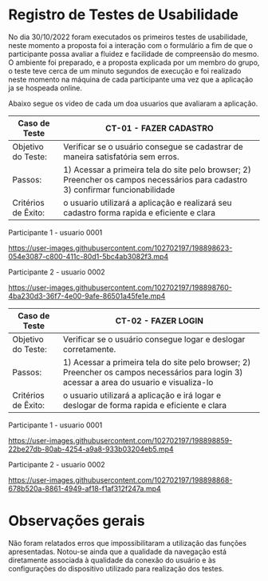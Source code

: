 # Registro de Testes de Usabilidade

No dia 30/10/2022 foram executados os primeiros testes de usabilidade, neste momento a proposta foi a interação com o formulário a fim de que o participante possa avaliar a fluidez e facilidade de compreensão do mesmo. O ambiente foi preparado, e a proposta explicada por um membro do grupo, o teste teve cerca de um minuto segundos de execução e foi realizado neste momento na máquina de cada participante uma vez que a aplicação ja se hospeada online. 


Abaixo segue os video de cada um doa usuarios que avaliaram a aplicação.


|  **Caso de Teste**  |  **CT-01  - FAZER CADASTRO**                                                                              |
|--|--|
| Objetivo do Teste:   | Verificar se o usuário consegue se cadastrar de maneira satisfatória sem erros.                   | 
| Passos:              | 1) Acessar a primeira tela do site pelo browser; 2) Preencher os campos necessários para cadastro 3) confirmar funcionabilidade  |
| Critérios de Êxito:  | o usuario utilizará a aplicação e realizará seu cadastro forma rapida e eficiente e clara                     


Participante 1 - usuario 0001


https://user-images.githubusercontent.com/102702197/198898623-054e3087-c800-411c-80d1-5bc4ab3082f3.mp4






Participante 2 - usuario 0002



https://user-images.githubusercontent.com/102702197/198898760-4ba230d3-36f7-4e00-9afe-86501a45fe1e.mp4


|  **Caso de Teste**  |  **CT-02  - FAZER LOGIN**                                                                              |
|--|--|
| Objetivo do Teste:   | Verificar se o usuário consegue  logar e deslogar corretamente.                   | 
| Passos:              | 1) Acessar a primeira tela do site pelo browser; 2) Preencher os campos necessários para login 3) acessar a area do usuario e visualiza-lo  |
| Critérios de Êxito:  | o usuario utilizará a aplicação e irá logar e deslogar de forma rapida e eficiente e clara   

Participante 1 - usuario 0001



https://user-images.githubusercontent.com/102702197/198898859-22be27db-80ab-4254-a9a8-933b03204eb5.mp4



Participante 2 - usuario 0002



https://user-images.githubusercontent.com/102702197/198898868-678b520a-8861-4949-af18-f1af312f247a.mp4





# Observações gerais

Não foram relatados erros que impossibilitaram a utilização das funções apresentadas.
Notou-se ainda que a qualidade da navegação está diretamente associada à qualidade da conexão do usuário e às configurações do dispositivo utilizado para realização dos testes.















